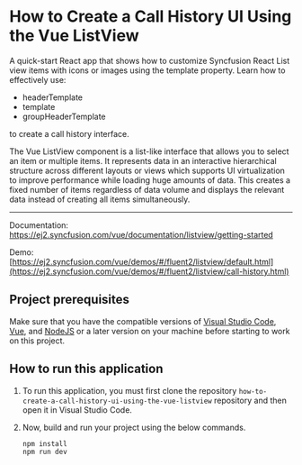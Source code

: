 # How to Create a Call History UI Using the Vue ListView 
A quick-start React app that shows how to customize Syncfusion React List view items with icons or images using the template property. Learn how to effectively use:
- headerTemplate
- template
- groupHeaderTemplate

  
to create a call history interface.

The Vue ListView component is a list-like interface that allows you to select an item or multiple items. It represents data in an interactive hierarchical structure across different layouts or views which supports UI virtualization to improve performance while loading huge amounts of data. This creates a fixed number of items regardless of data volume and displays the relevant data instead of creating all items simultaneously. 

----------------------------------------

Documentation: https://ej2.syncfusion.com/vue/documentation/listview/getting-started

Demo: [https://ej2.syncfusion.com/vue/demos/#/fluent2/listview/default.html](https://ej2.syncfusion.com/vue/demos/#/fluent2/listview/call-history.html)

## Project prerequisites
Make sure that you have the compatible versions of [Visual Studio Code](https://code.visualstudio.com/download ), [Vue](https://cli.vuejs.org/guide/installation.html), and  [NodeJS](https://nodejs.org/en/download) or a later version on your machine before starting to work on this project.

## How to run this application
1. To run this application, you must first clone the repository 
`how-to-create-a-call-history-ui-using-the-vue-listview` repository and then open it in Visual Studio Code.
2. Now, build and run your project using the below commands.

   ```
   npm install
   npm run dev
   ```
